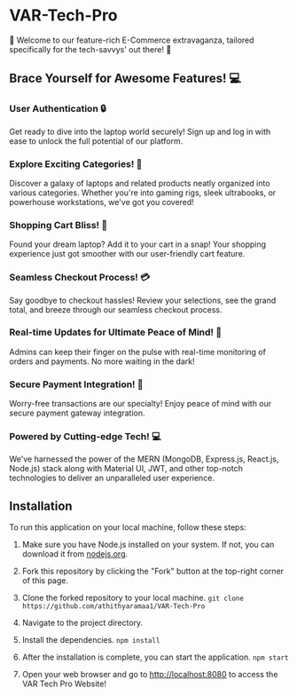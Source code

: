 # VAR-Tech-Pro

🎉 Welcome to our feature-rich E-Commerce extravaganza, tailored specifically for the tech-savvys' out there! 🎉

## Brace Yourself for Awesome Features! 💻

### User Authentication 🔒
Get ready to dive into the laptop world securely! Sign up and log in with ease to unlock the full potential of our platform.

### Explore Exciting Categories! 🌟
Discover a galaxy of laptops and related products neatly organized into various categories. Whether you're into gaming rigs, sleek ultrabooks, or powerhouse workstations, we've got you covered!

### Shopping Cart Bliss! 🛒
Found your dream laptop? Add it to your cart in a snap! Your shopping experience just got smoother with our user-friendly cart feature.

### Seamless Checkout Process! 💳
Say goodbye to checkout hassles! Review your selections, see the grand total, and breeze through our seamless checkout process.

### Real-time Updates for Ultimate Peace of Mind! 🚀
Admins can keep their finger on the pulse with real-time monitoring of orders and payments. No more waiting in the dark!

### Secure Payment Integration! 🔐
Worry-free transactions are our specialty! Enjoy peace of mind with our secure payment gateway integration.

### Powered by Cutting-edge Tech! 💻
We've harnessed the power of the MERN (MongoDB, Express.js, React.js, Node.js) stack along with Material UI, JWT, and other top-notch technologies to deliver an unparalleled user experience.

## Installation

To run this application on your local machine, follow these steps:

1. Make sure you have Node.js installed on your system. If not, you can download it from [nodejs.org](https://nodejs.org/).

2. Fork this repository by clicking the "Fork" button at the top-right corner of this page. 

3. Clone the forked repository to your local machine.
```git clone https://github.com/athithyaramaa1/VAR-Tech-Pro```

4. Navigate to the project directory.

5. Install the dependencies.
```npm install```

6. After the installation is complete, you can start the application.
```npm start```

7. Open your web browser and go to [http://localhost:8080](http://localhost:8080) to access the VAR Tech Pro Website!

